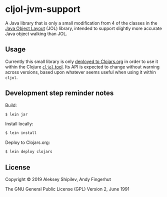 # cljol-jvm-support

A Java library that is only a small modification from 4 of the classes
in the [Java Object
Layout](https://openjdk.java.net/projects/code-tools/jol) (JOL)
library, intended to support slightly more accurate Java object
walking than JOL.


## Usage

Currently this small library is only [deployed to
Clojars.org](https://clojars.org/com.fingerhutpress.cljol_jvm_support/cljol_jvm_support)
in order to use it within the Clojure [`cljol`
tool](https://github.com/jafingerhut/cljol).  Its API is expected to
change without warning across versions, based upon whatever seems
useful when using it within `cljol`.


## Development step reminder notes

Build:
```bash
$ lein jar
```

Install locally:
```bash
$ lein install
```

Deploy to Clojars.org:
```bash
$ lein deploy clojars
```


## License

Copyright © 2019 Aleksey Shipilev, Andy Fingerhut

The GNU General Public License (GPL) Version 2, June 1991

